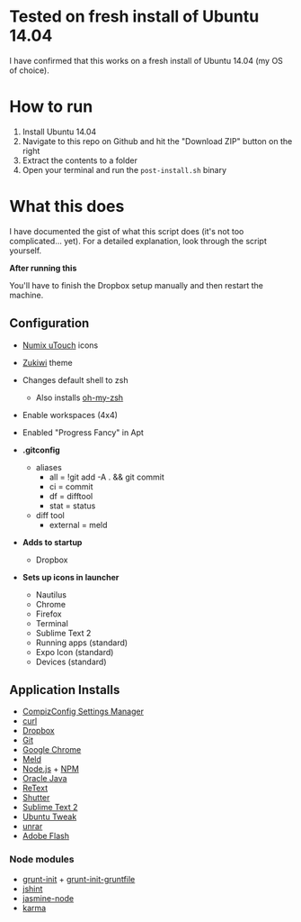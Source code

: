 # Tested on fresh install of Ubuntu 14.04

I have confirmed that this works on a fresh install of Ubuntu 14.04 (my OS of choice).

# How to run

1. Install Ubuntu 14.04
2. Navigate to this repo on Github and hit the "Download ZIP" button on the right
3. Extract the contents to a folder
4. Open your terminal and run the `post-install.sh` binary

# What this does

I have documented the gist of what this script does (it's not too complicated... yet). For a detailed explanation, look through the script yourself.

**After running this**

You'll have to finish the Dropbox setup manually and then restart the machine.

## Configuration

* [Numix uTouch](https://github.com/numixproject/numix-icon-theme-utouch) icons
* [Zukiwi](https://github.com/lassekongo83/zuki-themes) theme
* Changes default shell to zsh
    * Also installs [oh-my-zsh](https://github.com/robbyrussell/oh-my-zsh)
* Enable workspaces (4x4)
* Enabled "Progress Fancy" in Apt

* **.gitconfig**
    * aliases
        * all = !git add -A . && git commit
        * ci = commit
        * df = difftool
        * stat = status
    * diff tool
        * external = meld
* **Adds to startup**
    * Dropbox
* **Sets up icons in launcher**
    * Nautilus
    * Chrome
    * Firefox
    * Terminal
    * Sublime Text 2
    * Running apps (standard)
    * Expo Icon (standard)
    * Devices (standard)

## Application Installs

* [CompizConfig Settings Manager](https://apps.ubuntu.com/cat/applications/compizconfig-settings-manager/)
* [curl](http://curl.haxx.se/)
* [Dropbox](https://www.dropbox.com/)
* [Git](http://git-scm.com/)
* [Google Chrome](https://www.google.com/chrome/)
* [Meld](http://meldmerge.org/)
* [Node.js](http://nodejs.org/) + [NPM](https://www.npmjs.org/)
* [Oracle Java](http://www.oracle.com/us/technologies/java/)
* [ReText](http://sourceforge.net/projects/retext/)
* [Shutter](https://apps.ubuntu.com/cat/applications/shutter/)
* [Sublime Text 2](http://www.sublimetext.com/)
* [Ubuntu Tweak](http://ubuntu-tweak.com/)
* [unrar](http://www.rarlab.com/rar_add.htm)
* [Adobe Flash](http://get.adobe.com/flashplayer/)

### Node modules

* [grunt-init](http://gruntjs.com/project-scaffolding) + [grunt-init-gruntfile](https://github.com/gruntjs/grunt-init-gruntfile)
* [jshint](http://www.jshint.com/docs/)
* [jasmine-node](https://github.com/mhevery/jasmine-node)
* [karma](http://karma-runner.github.io/)